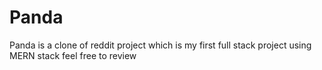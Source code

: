 # Panda
Panda is a clone of reddit project which is my first full stack project using MERN stack feel free to review
